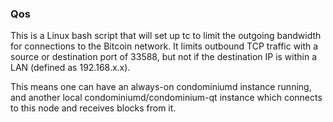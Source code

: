### Qos ###

This is a Linux bash script that will set up tc to limit the outgoing bandwidth for connections to the Bitcoin network. It limits outbound TCP traffic with a source or destination port of 33588, but not if the destination IP is within a LAN (defined as 192.168.x.x).

This means one can have an always-on condominiumd instance running, and another local condominiumd/condominium-qt instance which connects to this node and receives blocks from it.
